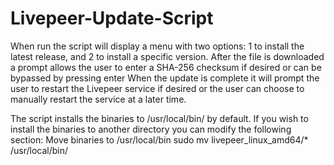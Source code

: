 # Livepeer-Update-Script

When run the script will display a menu with two options: 1 to install the latest release, and 2 to install a specific version.
After the file is downloaded a prompt allows the user to enter a SHA-256 checksum if desired or can be bypassed by pressing enter
When the update is complete it will prompt the user to restart the Livepeer service if desired or the user can choose to manually restart the service at a later time.

The script installs the binaries to /usr/local/bin/ by default. If you wish to install the binaries to another directory you can modify the following section:
Move binaries to /usr/local/bin
sudo mv livepeer_linux_amd64/* /usr/local/bin/
